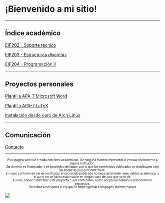 # ¡Bienvenido a mi sitio!

***

## Índice académico

[EIF202 - Soporte técnico](eif202/portadaeif202.md)

[EIF203 - Estructuras discretas](eif203/portadaeif203.md)

[EIF204 - Programación II](eif204/portadaeif204.md)

***

## Proyectos personales

[Plantilla APA-7 Microsoft Word](plantillas/plantillaword.md)

[Plantilla APA-7 LaTeX](plantillas/plantillalatex.md)

[Instalación desde cero de Arch Linux]()

***

## Comunicación

[Contacto](/contacto.md)

***

<center><sub><sup>Esta página web fue creada con fines académicos. De ninguna manera representa o vincula oficialmente a alguna institución.</sup></sub></center>

<center><sub><sup>Su dominio es financiado, y es propiedad del autor, por lo que los contenidos publicados se distribuyen bajo las licencias que este determine.</sup></sub></center>

<center><sub><sup>En caso contrario de ser especificado, el contenido publicado no necesariamente tiene validez académica, y el autor no se hace responsable en ningún caso del uso que se le dé.</sup></sub></center>

<center><sub><sup>Al usar, copiar o distribuir este proyecto o sus contenidos, usted acepta los términos anteriormente expuestos.</sup></sub></center>

<center><sub><sup>Derechos reservados al equipo de https://github.com/pages-themes/hacker</sup></sub></center>

![](https://img.shields.io/badge/License-CC\_BY--SA\_4.0-lightgrey.svg)